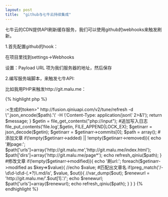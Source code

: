 ```yaml
---
layout: post
title:  "github与七牛云持续集成"
---
```


七牛云的CDN提供API刷新缓存服务，我们可以使用github的webhooks来触发刷新。

1.首先配置github的hook：

在项目里找到settings->Webhooks

设置：Payload URL 项为我们服务器的地址，然后保存

2.编写服务端脚本，来触发七牛API:

比如我用PHP来触发http://git.malu.me：

{% highlight php %}
<?php
#七牛刷新缓存函数
function refresh_qiniu($path){
         $message = exec('curl -X POST -H "Authorization: QBox <用户AK>:<生成的token>" http://fusion.qiniuapi.com/v2/tune/refresh -d \''.json_encode($path).'\' -H \'Content-Type: application/json\' 2>&1');
         return $message;
}
$getin = file_get_contents("php://input");
#追加写入日志
file_put_contents('file.log',$getin, FILE_APPEND|LOCK_EX);
$getinarr = json_decode($getin);
$getinarr = $getinarr->commits[0];
$path = array();
#添加文章
if(!empty($getinarr->added) || !empty($getinarr->removed)){
   echo '刷page:';
   $path['urls']=array('http://git.malu.me','http://git.malu.me/index.html');
   $path['dirs']=array('http://git.malu.me/page*');
   echo refresh_qiniu($path);
}
#修改文章
if(!empty($getinarr->modified)){
   echo '刷url:';
   foreach($getinarr->modified as $key=>$value){
      //echo $value;
      #匹配出文章名
      if(preg_match('/-\d\d-\d\d-(.*?)\.md/is', $value, $out)){
         //var_dump($out);
         $renewurl = 'http://git.malu.me/'.$out[1].'/';
         echo $renewurl;
         $path['urls']=array($renewurl);
         echo refresh_qiniu($path);
      }   
   }   
}
{% endhighlight %}








